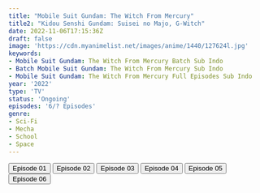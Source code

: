 ```yaml
---
title: "Mobile Suit Gundam: The Witch From Mercury"
title2: "Kidou Senshi Gundam: Suisei no Majo, G-Witch"
date: 2022-11-06T17:15:36Z
draft: false
image: 'https://cdn.myanimelist.net/images/anime/1440/127624l.jpg'
keywords:
- Mobile Suit Gundam: The Witch From Mercury Batch Sub Indo
- Batch Mobile Suit Gundam: The Witch From Mercury Sub Indo
- Mobile Suit Gundam: The Witch From Mercury Full Episodes Sub Indo
year: '2022'
type: 'TV'
status: 'Ongoing'
episodes: '6/? Episodes'
genre:
- Sci-Fi
- Mecha
- School
- Space
---
```


<div class="d-g gg-5 gtc-r ai-c">
<button onclick="window.open('?arc=ptyNxbWLj1_20221003/1/MP4/Kuramanime-MSG_WFM-01-480p-Doro','_blank')">Episode 01</button>
<button onclick="window.open('?arc=s6xivUWJAo_20221011/2/MP4/Kuramanime-MSG_WFM-02-480p-Doro','_blank')">Episode 02</button>
<button onclick="window.open('?arc=lK8GVTDOcE_20221017/3/MP4/Kuramanime-MSG_WFM-03-480p-Doro','_blank')">Episode 03</button>
<button onclick="window.open('?arc=HqYEE2IzKF_20221024/4/MP4/Kuramanime-MSG_WFM-04-480p-Doro','_blank')">Episode 04</button>
<button onclick="window.open('?arc=20221030_Kusagiri-asia-G-Witch-05-480p-mp4/Kusagiri.asia_G.Witch--05_480p','_blank')">Episode 05</button>
<button onclick="window.open('?arc=eP77SnsJjL_20221106/6/MP4/Kuramanime-MSG_WFM-06-480p-BGlobal','_blank')">Episode 06</button>
</div>